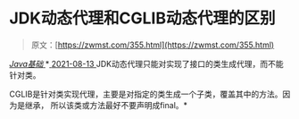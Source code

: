 <!--yml
category: 未分类
date: 0001-01-01 00:00:00
-->

# JDK动态代理和CGLIB动态代理的区别

> 原文：[https://zwmst.com/355.html](https://zwmst.com/355.html)

   [ *Java基础* ](https://zwmst.com/java%e5%9f%ba%e7%a1%80)*[ <time datetime="2021-08-13T08:18:45+08:00"> 2021-08-13 </time> ](https://zwmst.com/355.html)  JDK动态代理只能对实现了接口的类生成代理，而不能针对类。

CGLIB是针对类实现代理，主要是对指定的类生成一个子类，覆盖其中的方法。因为是继承， 所以该类或方法最好不要声明成final。*